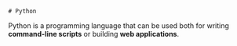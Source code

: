     # Python

Python is a programming language that can be used both for writing **command-line scripts** or building **web applications**.
